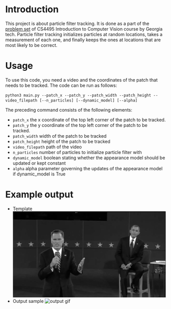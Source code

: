 # Introduction
This project is about particle filter tracking. It is done as a part of the [problem set](https://docs.google.com/document/d/1ZGdXBjLgr9U-6wdIgcEyRmDHckJFlyhnSWXK8OsduS4/pub) of CS4495 Introduction to Computer Vision course by Georgia tech. Particle filter tracking initializes particles at random locations, takes a measurement of each one, and finally keeps the ones at locations that are most likely to be correct.

# Usage

To use this code, you need a video and the coordinates of the patch that needs to be tracked. The code can be run as follows:
 ```
 python3 main.py --patch_x --patch_y --patch_width --patch_height --video_filepath [--n_particles] [--dynamic_model] [--alpha] 
 ```

 The preceding command consists of the following elements:
 - ```patch_x``` the x coordinate of the top left corner of the patch to be tracked.
 - ```patch_y``` the y coordinate of the top left corner of the patch to be tracked.
 - ```patch_width``` width of the patch to be tracked
 -  ```patch_height``` height of the patch to be tracked
 - ```video_filepath``` path of the video 
 - ```n_particles``` number of particles to initialize particle filter with
 - ```dynamic_model``` boolean stating whether the appearance model should be updated or kept constant
 - ```alpha``` alpha parameter governing the updates of the appearance model if dynamic_model is True

 # Example output
 - Template
 ![Template](template.png)
 - Output sample
 ![output gif](output.gif)
 







 
